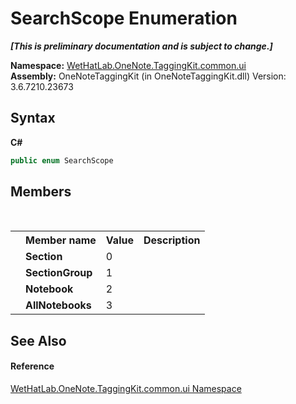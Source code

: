 # SearchScope Enumeration
 _**\[This is preliminary documentation and is subject to change.\]**_

**Namespace:**&nbsp;<a href="043a9407-ac38-b3ac-7348-a6090af495ad.md">WetHatLab.OneNote.TaggingKit.common.ui</a><br />**Assembly:**&nbsp;OneNoteTaggingKit (in OneNoteTaggingKit.dll) Version: 3.6.7210.23673

## Syntax

**C#**<br />
``` C#
public enum SearchScope
```


## Members
&nbsp;<table><tr><th></th><th>Member name</th><th>Value</th><th>Description</th></tr><tr><td /><td target="F:WetHatLab.OneNote.TaggingKit.common.ui.SearchScope.Section">**Section**</td><td>0</td><td /></tr><tr><td /><td target="F:WetHatLab.OneNote.TaggingKit.common.ui.SearchScope.SectionGroup">**SectionGroup**</td><td>1</td><td /></tr><tr><td /><td target="F:WetHatLab.OneNote.TaggingKit.common.ui.SearchScope.Notebook">**Notebook**</td><td>2</td><td /></tr><tr><td /><td target="F:WetHatLab.OneNote.TaggingKit.common.ui.SearchScope.AllNotebooks">**AllNotebooks**</td><td>3</td><td /></tr></table>

## See Also


#### Reference
<a href="043a9407-ac38-b3ac-7348-a6090af495ad.md">WetHatLab.OneNote.TaggingKit.common.ui Namespace</a><br />